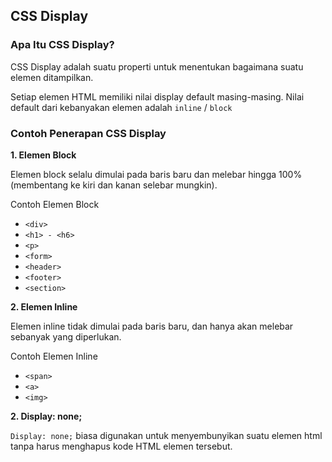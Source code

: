 ## CSS Display

### Apa Itu CSS Display?

CSS Display adalah suatu properti untuk menentukan bagaimana suatu elemen ditampilkan.

Setiap elemen HTML memiliki nilai display default masing-masing. Nilai default dari kebanyakan elemen adalah `inline` / `block`

### Contoh Penerapan CSS Display

**1. Elemen Block**

Elemen block selalu dimulai pada baris baru dan melebar hingga 100% (membentang ke kiri dan kanan selebar mungkin).

  Contoh Elemen Block
  - `<div>`
  - `<h1> - <h6>`
  - `<p>`
  - `<form>`
  - `<header>`
  - `<footer>`
  - `<section>`


**2. Elemen Inline**

Elemen inline tidak dimulai pada baris baru, dan hanya akan melebar sebanyak yang diperlukan.

  Contoh Elemen Inline
  - `<span>`
  - `<a>`
  - `<img>`

**2. Display: none;**

`Display: none;` biasa digunakan untuk menyembunyikan suatu elemen html tanpa harus menghapus kode HTML elemen tersebut.